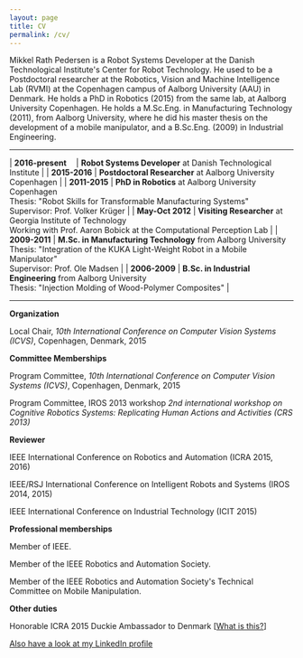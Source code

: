 ```yaml
---
layout: page
title: CV
permalink: /cv/
---
```


Mikkel Rath
Pedersen is a Robot Systems Developer at the Danish Technological Institute's Center for Robot Technology. He used to be a Postdoctoral researcher at the Robotics, Vision and Machine
Intelligence Lab (RVMI) at the Copenhagen campus of Aalborg University (AAU) in
Denmark. He holds a PhD in Robotics (2015) from the same lab, at Aalborg
University Copenhagen. He holds a M.Sc.Eng. in
Manufacturing Technology (2011), from Aalborg University, where he did his
master thesis on the development of a mobile manipulator, and a B.Sc.Eng. (2009) in Industrial Engineering.

-----
  
| <b>2016-present&nbsp;&nbsp;&nbsp;&nbsp;</b> | <b>Robot Systems Developer</b> at Danish Technological Institute |
| <b>2015-2016</b> | <b>Postdoctoral Researcher</b> at Aalborg University Copenhagen |
| <b>2011-2015</b> | <b>PhD in Robotics</b> at Aalborg University Copenhagen <br>Thesis: "Robot Skills for Transformable Manufacturing Systems" <br>Supervisor: Prof. Volker Krüger |
| <b>May-Oct 2012</b> | <b>Visiting Researcher</b> at Georgia Institute of Technology <br>Working with Prof. Aaron Bobick at the   Computational Perception Lab |
| <b>2009-2011</b> | <b>M.Sc. in Manufacturing Technology</b> from Aalborg University <br>Thesis: "Integration of the KUKA Light-Weight Robot in a Mobile Manipulator" <br>Supervisor: Prof. Ole Madsen |
| <b>2006-2009</b> | <b>B.Sc. in Industrial Engineering</b> from Aalborg University <br>Thesis: "Injection Molding of Wood-Polymer Composites" |

-----

<b>Organization</b>

Local Chair, <i>10th International Conference on Computer Vision Systems (ICVS)</i>,
Copenhagen, Denmark, 2015

<b>Committee Memberships</b>

Program Committee, <i>10th International Conference on Computer Vision Systems (ICVS)</i>,
Copenhagen, Denmark, 2015

Program Committee, IROS 2013 workshop <i>2nd international workshop on Cognitive
Robotics Systems: Replicating Human Actions and Activities (CRS 2013)</i>

<b>Reviewer</b>

IEEE International Conference on Robotics and Automation (ICRA 2015, 2016)

IEEE/RSJ International Conference on Intelligent Robots and Systems (IROS 2014, 2015)

IEEE International Conference on Industrial Technology (ICIT 2015)

<b>Professional memberships</b>

Member of IEEE.

Member of the IEEE Robotics and Automation Society.

Member of the IEEE Robotics and Automation Society's Technical Committee on
Mobile Manipulation.

<b>Other duties</b>

Honorable ICRA 2015 Duckie Ambassador to Denmark [[What is this?](http://trailer.icra2016.org/)]

[Also have a look at my LinkedIn profile](http://dk.linkedin.com/pub/mikkel-rath-pedersen/21/712/b5b)
